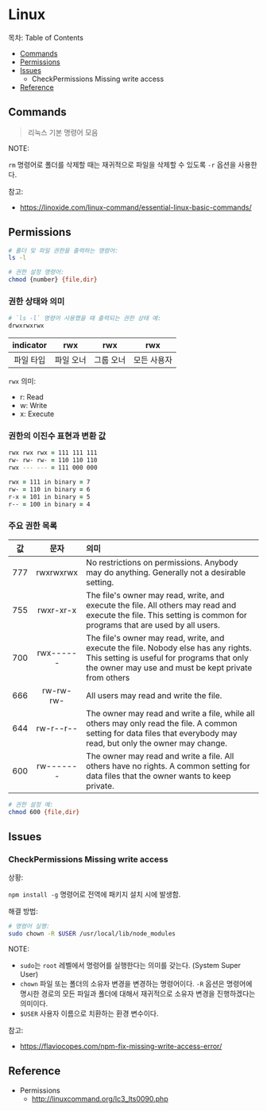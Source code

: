 # Linux

목차: Table of Contents

- [Commands](Commands)
- [Permissions](#Permissions)
- [Issues](#Issues)
  - CheckPermissions Missing write access
- [Reference](#Reference)

## Commands

> 리눅스 기본 명령어 모음

NOTE:

`rm` 명령어로 폴더를 삭제할 때는 재귀적으로 파일을 삭제할 수 있도록 `-r` 옵션을 사용한다.

참고:

- https://linoxide.com/linux-command/essential-linux-basic-commands/

## Permissions

```zsh
# 폴더 및 파일 권한을 출력하는 명령어:
ls -l

# 권한 설정 명령어:
chmod {number} {file,dir}
```

### 권한 상태와 의미

```zsh
# `ls -l` 명령어 사용했을 때 출력되는 권한 상태 예:
drwxrwxrwx
```

| indicator |    rwx    |    rwx    |     rwx     |
| :-------: | :-------: | :-------: | :---------: |
| 파일 타입 | 파일 오너 | 그룹 오너 | 모든 사용자 |

`rwx` 의미:

- r: Read
- w: Write
- x: Execute

### 권한의 이진수 표현과 변환 값

```zsh
rwx rwx rwx = 111 111 111
rw- rw- rw- = 110 110 110
rwx --- --- = 111 000 000

rwx = 111 in binary = 7
rw- = 110 in binary = 6
r-x = 101 in binary = 5
r-- = 100 in binary = 4
```

### 주요 권한 목록

| 값  |   문자    | 의미                                                                                                                                                                                     |
| :-: | :-------: | :--------------------------------------------------------------------------------------------------------------------------------------------------------------------------------------- |
| 777 | rwxrwxrwx | No restrictions on permissions. Anybody may do anything. Generally not a desirable setting.                                                                                              |
| 755 | rwxr-xr-x | The file's owner may read, write, and execute the file. All others may read and execute the file. This setting is common for programs that are used by all users.                        |
| 700 | rwx------ | The file's owner may read, write, and execute the file. Nobody else has any rights. This setting is useful for programs that only the owner may use and must be kept private from others |
| 666 | rw-rw-rw- | All users may read and write the file.                                                                                                                                                   |
| 644 | rw-r--r-- | The owner may read and write a file, while all others may only read the file. A common setting for data files that everybody may read, but only the owner may change.                    |
| 600 | rw------- | The owner may read and write a file. All others have no rights. A common setting for data files that the owner wants to keep private.                                                    |

```zsh
# 권한 설정 예:
chmod 600 {file,dir}
```

## Issues

### CheckPermissions Missing write access

상황:

`npm install -g` 명령어로 전역에 패키지 설치 시에 발생함.

해결 방법:

```zsh
# 명령어 실행:
sudo chown -R $USER /usr/local/lib/node_modules
```

NOTE:

- `sudo`는 `root` 레벨에서 명령어를 실행한다는 의미를 갖는다. (System Super User)
- `chown` 파일 또는 폴더의 소유자 변경을 변경하는 명령어이다. `-R` 옵션은 명령어에 명시한 경로의 모든 파일과 폴더에 대해서 재귀적으로 소유자 변경을 진행하겠다는 의미이다.
- `$USER` 사용자 이름으로 치환하는 환경 변수이다.

참고:

- https://flaviocopes.com/npm-fix-missing-write-access-error/

## Reference

- Permissions
  - http://linuxcommand.org/lc3_lts0090.php
